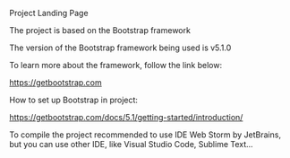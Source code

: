 Project Landing Page

The project is based on the Bootstrap framework

The version of the Bootstrap framework being used is v5.1.0

To learn more about the framework, follow the link below: 

https://getbootstrap.com

How to set up Bootstrap in project:

https://getbootstrap.com/docs/5.1/getting-started/introduction/

To compile the project recommended to use IDE Web Storm by JetBrains, but you can use other IDE, like Visual Studio Code, Sublime Text...
